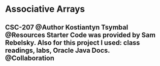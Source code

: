 Associative Arrays
==================
CSC-207
@Author
Kostiantyn Tsymbal
@Resources
Starter Code was provided by Sam Rebelsky. Also for this project I used: class readings, labs, Oracle Java Docs.
@Collaboration
-